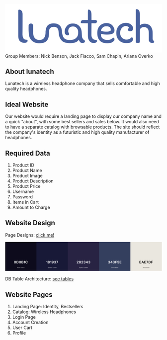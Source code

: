 ![lunatech](Logos/githublogo.png)
Group Members: Nick Benson, Jack Fiacco, Sam Chapin, Ariana Overko

## About lunatech
Lunatech is a wireless headphone company that sells comfortable and high quality headphones. 

## Ideal Website 
Our website would require a landing page to display our company name and a quick "about", with some best sellers and sales below. It would also need to have a separate catalog with browsable products. The site should reflect the company's identity as a futuristic and high quality manufacturer of headphones.

## Required Data
1) Product ID
2) Product Name
3) Product Image
4) Product Description
5) Product Price
6) Username
7) Password
8) Items in Cart
9) Amount to Charge

## Website Design
Page Designs:
[click me!](pagedesigns.md)

![Color Scheme](color_scheme.png)

DB Table Architecture:
[see tables]()

## Website Pages
1) Landing Page: Identity, Bestsellers
2) Catalog: Wireless Headphones
3) Login Page
4) Account Creation
5) User Cart
6) Profile